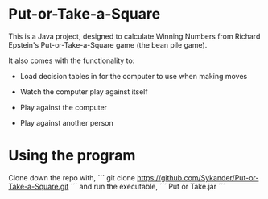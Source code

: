 # Put-or-Take-a-Square

This is a Java project, designed to calculate Winning Numbers from Richard Epstein's Put-or-Take-a-Square game (the bean pile game).

It also comes with the functionality to:

* Load decision tables in for the computer to use when making moves

* Watch the computer play against itself

* Play against the computer

* Play against another person

# Using the program

Clone down the repo with,
´´´
git clone https://github.com/Sykander/Put-or-Take-a-Square.git
´´´
and run the executable,
´´´
Put or Take.jar
´´´
